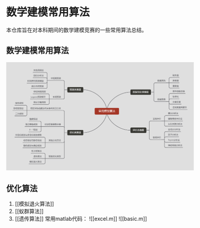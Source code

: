 # 数学建模常用算法
 本仓库旨在对本科期间的数学建模竞赛的一些常用算法总结。
 ## 数学建模常用算法
 ![Alt text](%E9%99%84%E4%BB%B6/%E5%B8%B8%E7%94%A8%E6%A8%A1%E5%9E%8B%E7%AE%97%E6%B3%95.png)
 ## 优化算法
 1. [[模拟退火算法]]
 2. [[蚁群算法]]
 3. [[遗传算法]]
 常用matlab代码：
 ![[excel.m]]
 ![[basic.m]]
 